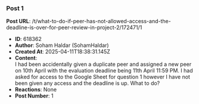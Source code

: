 ### Post 1
**Post URL**: /t/what-to-do-if-peer-has-not-allowed-access-and-the-deadline-is-over-for-peer-review-in-project-2/172471/1
- **ID**: 618362
- **Author**: Soham Haldar (SohamHaldar)
- **Created At**: 2025-04-11T18:38:31.145Z
- **Content**:  
  I had been accidentally given a duplicate peer and assigned a new peer on 10th April with the evaluation deadline being 11th April 11:59 PM. I had asked for access to the Google Sheet for question 1 however I have not been given any access and the deadline is up. What to do?
- **Reactions**: None
- **Post Number**: 1


